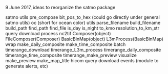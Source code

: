 9 June 2017, ideas to reorganize the satmo package

satmo
    utils
        pre_compose
        bit_pos_to_hex (could go directly under general satmo utils)
    oc (short for ocean color)
        utils
            parse_filename
            build_filename
            build_path
            find_path
            find_file
            is_day
            is_night
            to_kmo
            resolution_to_km_str
        query
        download
        process
            nc2tif
            Composer(object)
            FileComposer(Composer)
            BasicBinMap(object)
            L3mProcess(BasicBinMap)
        wrap
            make_daily_composite
            make_time_composite
        batch
            timerange_download
            timerange_L3m_process
            timerange_daily_composite
            timerange_time_composite
            timerange_make_preview
        visualize
            make_preview
            make_map_title
    hicom
        query
        download
    events (module to generate alerts, etc)
